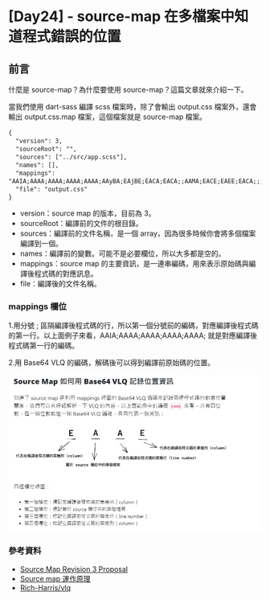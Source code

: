 # [Day24] - source-map 在多檔案中知道程式錯誤的位置 

## 前言

什麼是 source-map？為什麼要使用 source-map？這篇文章就來介紹一下。

當我們使用 dart-sass 編譯 scss 檔案時，除了會輸出 output.css 檔案外，還會輸出 output.css.map 檔案，這個檔案就是 source-map 檔案。

```
{
  "version": 3,
  "sourceRoot": "",
  "sources": ["../src/app.scss"],
  "names": [],
  "mappings": "AAIA;AAAA;AAAA;AAAA;AAAA;AAyBA;EAjBE;EACA;EACA;;AAMA;EACE;EAEE;EACA;;;AAWN;EACE;;;AAGF;EAEE;;;AAEF;AAAA;AAAA;AAAA;;AAAA;AAAA;AAAA;AAAA;AAaE;EACE;EACA;EACA;;AAGF;EAAK;;AAEL;EACE;EACA;EACA;;AAIF;EACE;EACA;;;AAKJ;EACE;EACA;EACA;EACA;;AAEA;EAAU;;;AAGZ;EAEE;;;AAGF;EAEE;;;AAEF;AAAA;AAAA;AAAA;AAAA;AAAA;AAAA;AAAA;AAAA;AAAA;;AAAA;AAAA;AAAA;;AAAA;AAAA;AAAA;AAAA",
  "file": "output.css"
}
```

- version：source map 的版本，目前為 3。
- sourceRoot：編譯前的文件的根目錄。
- sources：編譯前的文件名稱，是一個 array，因為很多時候你會將多個檔案編譯到一個。
- names：編譯前的變數。可能不是必要欄位，所以大多都是空的。
- mappings：source map 的主要資訊，是一連串編碼，用來表示原始碼與編譯後程式碼的對應訊息。
- file：編譯後的文件名稱。

### mappings 欄位

1.用分號 ; 區隔編譯後程式碼的行，所以第一個分號前的編碼，對應編譯後程式碼的第一行。以上面例子來看，AAIA;AAAA;AAAA;AAAA;AAAA; 就是對應編譯後程式碼第一行的編碼。

2.用 Base64 VLQ 的編碼，解碼後可以得到編譯前原始碼的位置。


![vlq-info](https://raw.githubusercontent.com/andrew781026/ithome_ironman_2022/main/day-24/vlq-info.png)

### 參考資料

- [Source Map Revision 3 Proposal](https://docs.google.com/document/d/1U1RGAehQwRypUTovF1KRlpiOFze0b-_2gc6fAH0KY0k/edit)
- [Source map 運作原理](https://blog.techbridge.cc/2021/03/28/how-source-map-works/)
- [Rich-Harris/vlq](https://github.com/Rich-Harris/vlq)
